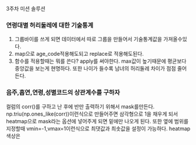 
3주차 미션 솔루션
### 연령대별 허리둘레에 대한 기술통계
1.  그룹바이를 쓰게 되면 데이터에서 따로 그룹을 만들어서 기술통계값을 가져올수있다.
2.  map으로 age_code적용해도되고 replace로 적용해도된다.
 3. 함수를 적용할때는 뭐를 쓴다? apply를 써야한다.
max값이 높기때문에 평균보다 중앙값을 보는게 현명하다.
또한 나이가 들수록 남녀의 허리둘레 차이가 점점 줄어든다.
### 음주,흡연,연령,성별코드의 상관계수를 구하자
컬럼의 corr()를 구하고 난 후에 
반만 출력하기 위해서 mask를만든다. 
np.triu(np.ones_like(corr))이런식으로 만들어주면 삼각형으로 1을 채우게 되서 heatmap으로 mask라는 옵션에 넣어주게 되면 밑에만 나오게 된다.
또한 옆에 범위를 지정할때 vmin=-1,vmax=1이런식으로 최댓값과 최솟값을 설정이 가능하다.
heatmap색상은 